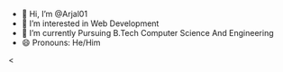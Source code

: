 - 👋 Hi, I’m @Arjal01
- 👀 I’m interested in Web Development 
- 🌱 I’m currently Pursuing B.Tech Computer Science And Engineering 
- 😄 Pronouns: He/Him


<
